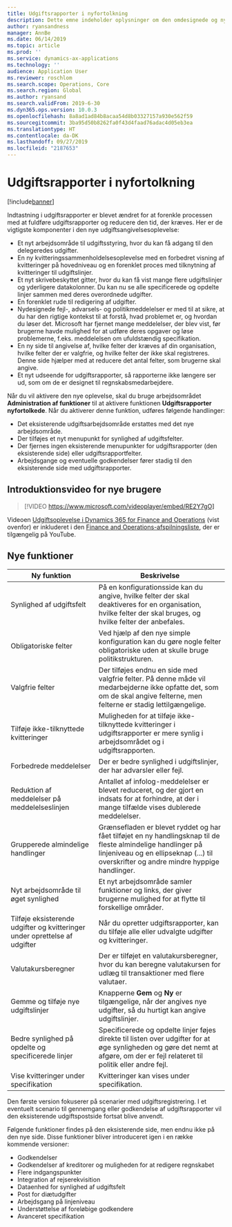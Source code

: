 ```yaml
---
title: Udgiftsrapporter i nyfortolkning
description: Dette emne indeholder oplysninger om den omdesignede og nyfortolkede oplevelse for indtastning i udgiftsrapporter i Microsoft Dynamics 365 Finance. Den nye oplevelse forenkler processen med at fuldføre udgiftsrapporter og reducerer den tid, der kræves.
author: ryansandness
manager: AnnBe
ms.date: 06/14/2019
ms.topic: article
ms.prod: ''
ms.service: dynamics-ax-applications
ms.technology: ''
audience: Application User
ms.reviewer: roschlom
ms.search.scope: Operations, Core
ms.search.region: Global
ms.author: ryansand
ms.search.validFrom: 2019-6-30
ms.dyn365.ops.version: 10.0.3
ms.openlocfilehash: 8a8ad1ad84b8acaa54d8b03327157a930e562f59
ms.sourcegitcommit: 3ba95d50b8262fa0f43d4faad76adac4d05eb3ea
ms.translationtype: HT
ms.contentlocale: da-DK
ms.lasthandoff: 09/27/2019
ms.locfileid: "2187653"
---
```

# <a name="expense-reports-reimagined"></a>Udgiftsrapporter i nyfortolkning

[!include[banner](../includes/banner.md)]

Indtastning i udgiftsrapporter er blevet ændret for at forenkle processen med at fuldføre udgiftsrapporter og reducere den tid, der kræves. Her er de vigtigste komponenter i den nye udgiftsangivelsesoplevelse:

- Et nyt arbejdsområde til udgiftsstyring, hvor du kan få adgang til den delegeredes udgifter.
- En ny kvitteringssammenholdelsesoplevelse med en forbedret visning af kvitteringer på hovedniveau og en forenklet proces med tilknytning af kvitteringer til udgiftslinjer.
- Et nyt skrivebeskyttet gitter, hvor du kan få vist mange flere udgiftslinjer og yderligere datakolonner. Du kan nu se alle specificerede og opdelte linjer sammen med deres overordnede udgifter.
- En forenklet rude til redigering af udgifter.
- Nydesignede fejl-, advarsels- og politikmeddelelser er med til at sikre, at du har den rigtige kontekst til at forstå, hvad problemet er, og hvordan du løser det. Microsoft har fjernet mange meddelelser, der blev vist, før brugerne havde mulighed for at udføre deres opgaver og løse problemerne, f.eks. meddelelsen om ufuldstændig specifikation.
- En ny side til angivelse af, hvilke felter der kræves af din organisation, hvilke felter der er valgfrie, og hvilke felter der ikke skal registreres. Denne side hjælper med at reducere det antal felter, som brugerne skal angive.
- Et nyt udseende for udgiftsrapporter, så rapporterne ikke længere ser ud, som om de er designet til regnskabsmedarbejdere.

Når du vil aktivere den nye oplevelse, skal du bruge arbejdsområdet **Administration af funktioner** til at aktivere funktionen **Udgiftsrapporter nyfortolkede**. Når du aktiverer denne funktion, udføres følgende handlinger:

- Det eksisterende udgiftsarbejdsområde erstattes med det nye arbejdsområde.
- Der tilføjes et nyt menupunkt for synlighed af udgiftsfelter.
- Der fjernes ingen eksisterende menupunkter for udgiftsrapporter (den eksisterende side) eller udgiftsrapportfelter.
- Arbejdsgange og eventuelle godkendelser fører stadig til den eksisterende side med udgiftsrapporter.

## <a name="getting-started-video-for-new-users"></a>Introduktionsvideo for nye brugere

> [!VIDEO https://www.microsoft.com/videoplayer/embed/RE2Y7gO]

Videoen [Udgiftsoplevelse i Dynamics 365 for Finance and Operations](https://youtu.be/Ocy-MsTvEE0) (vist ovenfor) er inkluderet i den [Finance and Operations-afspilningsliste](https://www.youtube.com/playlist?list=PLcakwueIHoT_SYfIaPGoOhloFoCXiUSyW), der er tilgængelig på YouTube.

## <a name="new-features"></a>Nye funktioner

| Ny funktion | Beskrivelse |
|---|----|
| Synlighed af udgiftsfelt | På en konfigurationsside kan du angive, hvilke felter der skal deaktiveres for en organisation, hvilke felter der skal bruges, og hvilke felter der anbefales. |
| Obligatoriske felter | Ved hjælp af den nye simple konfiguration kan du gøre nogle felter obligatoriske uden at skulle bruge politikstrukturen. |
| Valgfrie felter | Der tilføjes endnu en side med valgfrie felter. På denne måde vil medarbejderne ikke opfatte det, som om de skal angive felterne, men felterne er stadig lettilgængelige. |
| Tilføje ikke-tilknyttede kvitteringer | Muligheden for at tilføje ikke-tilknyttede kvitteringer i udgiftsrapporter er mere synlig i arbejdsområdet og i udgiftsrapporten. |
| Forbedrede meddelelser | Der er bedre synlighed i udgiftslinjer, der har advarsler eller fejl. |
| Reduktion af meddelelser på meddelelseslinjen| Antallet af infolog-meddelelser er blevet reduceret, og der gjort en indsats for at forhindre, at der i mange tilfælde vises dublerede meddelelser. |
| Grupperede almindelige handlinger | Grænsefladen er blevet ryddet og har fået tilføjet en ny handlingsknap til de fleste almindelige handlinger på linjeniveau og en ellipseknap (...) til overskrifter og andre mindre hyppige handlinger. |
| Nyt arbejdsområde til øget synlighed | Et nyt arbejdsområde samler funktioner og links, der giver brugerne mulighed for at flytte til forskellige områder. |
| Tilføje eksisterende udgifter og kvitteringer under oprettelse af udgifter | Når du opretter udgiftsrapporter, kan du tilføje alle eller udvalgte udgifter og kvitteringer. |
| Valutakursberegner | Der er tilføjet en valutakursberegner, hvor du kan beregne valutakursen for udlæg til transaktioner med flere valutaer. |
| Gemme og tilføje nye udgiftslinjer | Knapperne **Gem** og **Ny** er tilgængelige, når der angives nye udgifter, så du hurtigt kan angive udgiftslinjer. |
| Bedre synlighed på opdelte og specificerede linjer | Specificerede og opdelte linjer føjes direkte til listen over udgifter for at øge synligheden og gøre det nemt at afgøre, om der er fejl relateret til politik eller andre fejl. |
| Vise kvitteringer under specifikation | Kvitteringer kan vises under specifikation. |

Den første version fokuserer på scenarier med udgiftsregistrering. I et eventuelt scenario til gennemgang eller godkendelse af udgiftsrapporter vil den eksisterende udgiftspostside fortsat blive anvendt.

Følgende funktioner findes på den eksisterende side, men endnu ikke på den nye side. Disse funktioner bliver introduceret igen i en række kommende versioner:

- Godkendelser
- Godkendelser af kreditorer og muligheden for at redigere regnskabet
- Flere indgangspunkter
- Integration af rejserekvisition
- Dataenhed for synlighed af udgiftsfelt
- Post for diætudgifter
- Arbejdsgang på linjeniveau
- Understøttelse af foreløbige godkendere
- Avanceret specifikation
